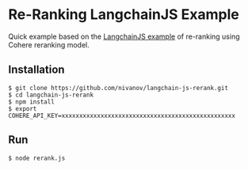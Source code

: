 # Re-Ranking LangchainJS Example  
Quick example based on the [LangchainJS example](https://js.langchain.com/docs/integrations/document_compressors/cohere_rerank/) of re-ranking using Cohere reranking model.

## Installation
```shell
$ git clone https://github.com/nivanov/langchain-js-rerank.git
$ cd langchain-js-rerank
$ npm install
$ export COHERE_API_KEY=xxxxxxxxxxxxxxxxxxxxxxxxxxxxxxxxxxxxxxxxxxxxxxxxx
```

## Run
```shell
$ node rerank.js
```
